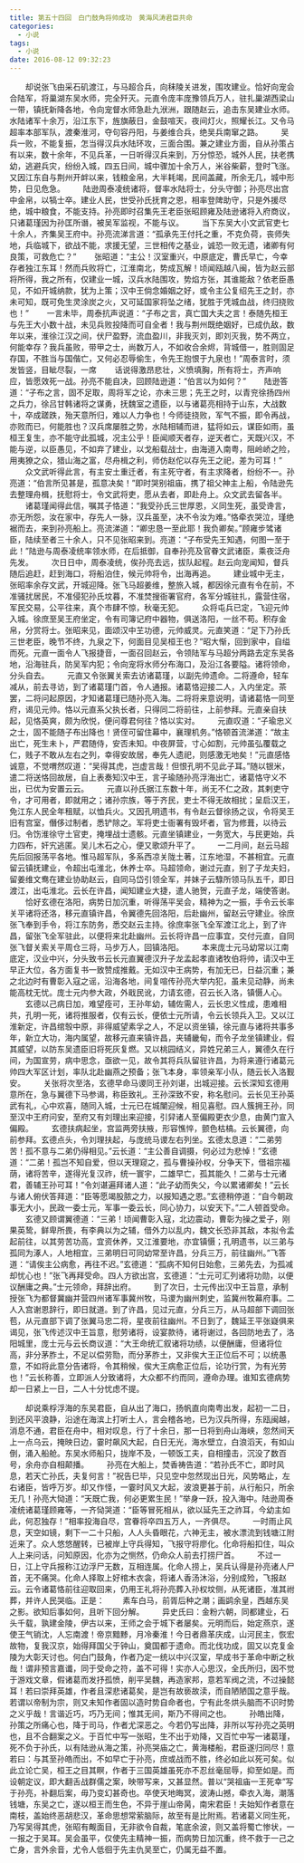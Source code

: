 ```yaml
---
title: 第五十四回　白门鼓角将帅成功　黄海风涛君臣共命
categories:
  - 小说
tags:
  - 小说
date: 2016-08-12 09:32:23
---
```

　　却说张飞由采石矶渡江，与马超合兵，向秣陵关进发，围攻建业。恰好向宠会合陆军，将巢湖东吴水师，完全歼灭。元直令庞丰庞豫领兵万人，驻扎巢湖西梁山一带，镇抚新降各地，令向宠督水师急赴九洑洲，跟随赵云，追击东吴建业水师。水陆诸军十余万，沿江东下，旌旗蔽日，金鼓喧天，夜间灯火，照耀长江。又令马超率本部军队，渡秦淮河，夺句容丹阳，与姜维合兵，绝吴兵南窜之路。<!-- more -->
　　吴兵一败，不能复振，怎当得汉兵水陆环攻，三面合围。兼之建业方面，自从孙策占有以来，数十余年，不见兵革，一日听得汉兵来到，万分惊恐，城外人民，扶老携幼，逃避兵灾，纷纷入城，四五日间，城中骤加十余万人，米谷柴薪，登时飞涨。又因江东自与荆州开衅以来，钱粮金帛，大半耗竭，民间盖藏，所余无几，城中形势，日见危急。
　　陆逊周泰凌统诸将，督率水陆将士，分头守御；孙亮尽出宫中金帛，以犒士卒。建业人民，世受孙氏抚育之恩，相率登陴助守，只是外援尽绝，城中粮食，不能支持。孙亮即时召集先王老臣张昭顾雍及陆逊诸将入府商议，只诸葛瑾因为孙匡所谮，被吴军监视，不能与议。
　　当下东吴大小文武官吏七十余人，齐集吴王府中。孙亮流涕言道：“孤承先王付托之重，不克负荷，丧师失地，兵临城下，欲战不能，求援无望，三世相传之基业，诚恐一败无遗，诸卿有何良策，可救危亡？”
　　张昭道：“主公！汉室重兴，中原底定，曹氏早亡，今幸存者独江东耳！然而兵败将亡，江淮南北，势成瓦解！顷闻瓯越八闽，皆为赵云部将所得，我之所有，仅建业一城，汉兵水陆围攻，势焰方张，其谁能敌？依老臣愚见，不如开城纳款，犹为上策；汉中王倘念婚姻之好，或令主公复绍先王之封，亦未可知，既可免生灵涂炭之火，又可延国家将坠之绪，犹胜于凭城血战，终归挠败也！”
　　一言未毕，周泰抗声说道：“子布之言，真亡国大夫之言！泰随先桓王与先王大小数十战，未见兵败投降而可自全者！我与荆州既绝姻好，已成仇敌，数年以来，淮徐江汉之间，伏尸盈野，流血盈川，非我灭刘，即刘灭我，势不两立，何能幸存？我兵虽败，带甲之士，尚数万人，不如收合余烬，背城借一，胜则固足存国，不胜当与国偕亡，又何必忍辱偷生，令先王抱恨于九泉也！”周泰言时，须发皆竖，目眦尽裂，一席
　　话说得激昂悲壮，义愤填胸，所有将士，齐声响应，皆愿效死一战。孙亮不能自决，回顾陆逊道：“伯言以为如何？”
　　陆逊答道：“子布之言，固不足取，周将军之论，亦未三思；先王之时，以青兖徐扬四州之兵力，徐吕甘韩诸将之谋勇，抚魏室之遗臣，以与诸葛亮相持于山东，大战数十，卒成蹉跌，殆天意所归，难以人力争也！今师徒挠败，军气不振，即令再战，亦败而已，何能胜也？汉兵席屡胜之势，水陆相辅而进，猛将如云，谋臣如雨，虽桓王复生，亦不能守此孤城，况主公乎！臣闻顺天者存，逆天者亡，天既兴汉，不能与逆，以臣愚见，不如弃了建业，以戈船载战士，由海道入南粤，阻岭峤之险，用夷獠之众，猎山海之富，尽舟楫之利，师仿赵佗以存先王之祀，差为可耳！”
　　众文武听得此言，有主安土重迁者，有主死守者，有主求降者，纷纷不一。孙亮道：“伯言所见甚是，孤意决矣！”即时哭别祖庙，携了祖父神主上船，令陆逊先去整理舟楫，抚慰将士，令文武将吏，愿从去者，即赴舟上。众文武去留各半。
　　诸葛瑾闻得此信，嘱其子恪道：“我受孙氏三世厚恩，义同生死，虽受谗言，亦无所怨，汝在家中，存先人一脉，汉兵虽至，决不令汝为难。”恪牵衣哭泣，瑾绝裾而去，来到孙亮船上。亮流涕道：“卿忠恳一至此耶！我负卿矣。”顾雍步骘诸臣，陆续至者三十余人，只不见张昭来到。亮道：“子布受先王知遇，何图一至于此！”陆逊与周泰凌统率领水师，在后抵御，自奉孙亮及官眷文武诸臣，乘夜泛舟先发。
　　次日日中，周泰凌统，俟孙亮去远，拔队起程。赵云向宠闻知，督兵随后追赶，赶到海口，将船泊住，候元帅将令，出海再追。
　　建业城中无主，张昭率余存文武，开城迎降。张飞马超姜维，整旅入城，都因徐元直有令在前，不准骚扰居民，不准侵犯孙氏坟暮，不准焚搜衙署官府，各军分城驻扎，露营住宿，军民交易，公平往来，真个市肆不惊，秋毫无犯。
　　众将屯兵已定，飞迎元帅入城。徐庶至吴王府坐定，令有司簿记府中器物，俱送洛阳，一丝不苟。积存金帛，分赏将士。张昭来见，面颂汉中芏功德，元帅威灵。元直笑道：“足下乃孙氏三世老臣，晚节不终，九泉之下，何面目见吴桓王也？”昭大惭，回到家中，自缢而死。元直一面令人飞报捷音，一面召回赵云，令领陆军与马超分两路去定东吴各地，沿海驻兵，防吴军内犯；令向宠将水师分布海口，及沿江各要隘。诸将领命，分头自去。
　　元直又令张翼关索去访诸葛瑾，以副先帅遗命。二将遵命，轻车减从，前去寻访，到了诸葛瑾门首，令人通报。诸葛恪迎接二人，入内坐定。茶罢，二将问起原因，才知诸葛瑾已随孙亮入海。二将将来意说明，请诸葛恪一同至府，谒见元帅。恪以元直系父执长者，只得同二将前往，上前参拜。元直亲自扶起，见恪英爽，颇为欣悦，便问尊君何往？恪以实对。
　　元直叹道：“子瑜忠义之士，固不能随子布出降也！贤侄可留住幕中，襄理机务。”恪顿首流涕道：“故主出亡，死生未卜，严君随侍，安否未知。中夜屏营，寸心如割，元帅虽弘覆载之仁，贱子不敢从左右之列，幸得安故居，奉先人遗祀，则感激无地矣！”元直感恪诚意，不觉喟然叹道：“吴得其虎，岂虚言哉！但恨孔明不见此子耳。”随以银米，遣二将送恪回故居，自上表奏知汉中王，言子瑜随孙亮浮海出亡，诸葛恪守义不出，已优为安置云云。
　　元直以孙氏据江东数十年，尚无不仁之政，其剌吏守令，才可用者，即就用之；诸孙宗族，等于齐民，吏士不得无故相扰；呈启汉王，免江东人民全年租赋，以恤兵火。又因孔明遗书，有令赵云督徐扬之议，令将吴王旧有宫室，僭侈过制者，悉铲除之。军将吏士衙署有毁坏者，官为修葺，以待云归。令饬淮徐守土官吏，掩埋战士遗骸。元直坐镇建业，一务宽大，与民更始，兵力四布，奸宄逃匿。吴儿木石之心，便又歌颂升平了。
　　一二月间，赵云马超先后回报荡平各地。惟马超军队，多系西凉关陇土著，江东地湿，不甚相宜。元直留云镇抚建业，令超出屯淮北，休养士卒。马超领命，谢过元直，别了子龙夫妇，留姜维文鸯在建业协助赵云，自同马岱引领全军，并妹子云騄所领马队五千，即日渡江，出屯淮北。云长在许昌，闻知建业大捷，遣人驰贺，元直子龙，端使答谢。
　　恰好玄德在洛阳，病势日加沉重，听得荡平吴会，精神为之一振，手令云长率关平诸将还洛，移元直镇许昌，令翼德先回洛阳，后赴幽州，留赵云守建业。徐庶张飞奉到手令，将江东防务，悉交赵云主持。徐庶率张飞全军渡江北上，到了许昌，留张飞全军驻此，以便将来北赴幽州。云长将许昌一应事宜，交付元直，自同张飞督关索关平周仓三将，马步万人，回镇洛阳。
　　本来庞士元马幼常以江南底定，汉业中兴，分头致书云长元直翼德汉升子龙孟起孝直诸牧伯将帅，请汉中王早正大位，各方面复书一致赞成推戴。无如汉中王病势，有加无已，日益沉重；兼之北边时有曹彰入寇之谣，沿海各地，间复喧传孙亮大举内犯，虽未见动静，尚未能高枕无忧。庞士元内参大政，外戢民讹，力请玄德，召云长入洛，镇慑人心。
　　玄德以己病日加，难望痊可，王孙年幼，辅佐需人，云长忠义性成，患难相共，孔明一死，诸将推服者，仅有云长，便依士元所请，令云长领兵入卫。又以江淮新定，许昌绾彀中原，非得威望素孚之人，不足以资坐镇，徐元直与诸将共事多年，新立大功，海内属望，故移元直来镇许昌，夹辅畿甸，而令子龙坐镇建业，假其威望，以防东吴遗臣旧将死灰复燃。又以桃园结义，异姓兄弟三人，翼德久在行间，为国宣劳，病中思念，亟欲一见，故令其将兵队留驻许昌，为将来遵行诸葛元帅四大军区计划，率队北赴幽燕之预备；张飞本身，率领亲军小队，随云长入洛觐安。
　　关张将次至洛，玄德早命马谡同王孙刘谌，出城迎接。云长深知玄德用意所在，急与翼德下马参谒，称臣致礼。王孙深致不安，称名慰问。云长见王孙英武有礼，心中欢喜，随同入城，士元已在城闉迎候，相见喜慰。四人簇拥王孙，同至汉中王府问安，至府又有刘理出来迎接，引舁诸人至偏殿更衣少息，由黄门宣入偏殿。
　　玄德扶病起坐，宫监两旁扶掖，形容憔悴，颤色枯槁。云长翼德，向前参拜。玄德点头，令刘理扶起，与庞统马谡左右列坐。玄德太息道：“二弟劳苦！孤不意与二弟仍得相见。”云长道：“主公善自调摄，何必过为悲悼！”玄德道：“二弟！孤岂不知自爱，但以天理窥之，孤与曹操孙权，分争天下，借祖宗福荫，诸将苦辛，遂得光复汉祚，统一寰宇，二雄早亡，孤其能久！二弟与士元诸君，善辅王孙可耳！”令刘谌遍拜诸人道：“此子幼而失父，今以累诸卿矣！”云长与诸人俯伏答拜道：“臣等愿竭股脓之力，以报知遇之恩。”玄德稍停道：“自今朝政事无大小，民政一委士元，军事一委云长，同心协力，以安天下。”二人顿首受命。
　　玄德又顾谓翼德道：“三弟！顷闻曹彰入寇，北边震动，曹彰为操之爱子，刚果英鸷，鲜卑所畏，有李典以为之辅，借外力以乱内，魏文长恐非其敌，本拟令孟起前往，以其劳苦功高，宜资休养，又江淮要地，亦宜镇慑；孔明遗书，以三弟与孤同为涿人，人地相宜，三弟明日可同幼常至许昌，分兵三万，前往幽州。”飞答道：“请俟主公病愈，再往不迟。”玄德道：“孤病不知何日始愈，三弟先去，为孤减却忧心也！”张飞再拜受命。四人方欲出宫，玄德道：“士元可汇列诸将功勋，以便议酬庸之典。”士元领命，拜辞出府。
　　到了次日，士元传出汉中王旨意，承制授张飞为都督冀幽并营四州诸军事冀州牧，马谡为幽州刺史，监冀州牧幕府事。二人入宫谢恩辞行，即日就道。到了许昌，见过元直，分兵三万，从马超部下调回张苞，从元直部下调了张翼马忠二将，星夜前往幽州。不日到了，魏延王平张嶷俱来谒见，张飞传述汉中王旨意，慰劳诸将，设宴款待，诸将谢过，各回防地去了，洛阳城里，庞士元与云长商议道：“大王命统汇叙诸将功绩，以便酬庸，但诸将位高，非分茅胙土，不足以偿劳勚，而分茅胙土，又非俟大王正位后不可；以统愚意，不如将此意分告诸将，令其稍候，俟大王病愈正位后，论功行赏，为有光劳也！”云长称善，立即派人分致诸将，大众都不约而同，遵命办理。谁知玄德病势却一日紧上一日，二人十分忧虑不提。

　　却说乘桴浮海的东吴君臣，自从出了海口，扬帆直向南粤出发，起初一二日，到还风平浪静，沿途在海滨上打听土人，言会稽各地，已为汉兵所得，东瓯闽越，消息不通，君臣在舟中，相对叹息，行了十余日，那一日将到舟山海峡，忽然间天上一点乌云，掩映日边，霎时飙风大起，白日无光，海水壁立，白浪滔天，有如山倒，涌入船舱。东吴水师船只，拢岸不及，一顿饭工夫，自相撞击，沉没了数百号，余舟亦自相颠播。
　　孙亮在大船上，焚香祷告道：“若孙氏不亡，即时风息，若天亡孙氏，夫复何言！”祝告巳毕，只见空中忽然现出日光，风势略止，左右诸臣，皆呼万岁。却又作怪，一霎时风又大起，波浪更甚于前，从行船只，所余无几！孙亮大恸道：“天既亡我，何必更累生民！”举身一跃，投入海中。陆逊周泰凌统诸葛瑾顾雍等，一齐恸哭道：“臣等冒死相从，欲以延先王之祚耳，今幼主如此，何忍独存！”相率投海自尽，宫眷将卒四五万人，一齐俱尽。
　　一时雨止风息，天空如镜，剩下一二十只船，人人头昏眼花，六神无主，被水漂流到钱塘江附近来了。众人悠悠醒转，已被岸上守兵得知，飞报守将廖化。化命将船扣住，叫众人上来问话，问知原因，化亦为之恻然，仍命众人前去打捞尸首。
　　不过一日，江上守兵报称江边浮尸无数，互相连属。化命人捞上，吴兵认得是孙亮诸人尸首，无不痛哭。化命人择取上好棺木衣衾，将诸人香汤沐浴，分别成殓，飞报赵云。云令诸葛恪前往迎取回来，仍用王礼将孙亮葬入孙权坟侧，从死诸臣，准其祔葬，并许人民哭临。正是：
　　素车白马，前胥后种之潮；画鹢余皇，西越东吴之影。欲知后事如何，且听下回分解。
　　异史氏曰：金粉六朝，同都建业，石头千载，孰建金陵，伊古以来，王师之会于城下者屡矣。元明而后，始定燕京，遂使王气销沈，人忘南渡！帝京黯黪，月冷秦淮！今日者鼎革庆成，山河民主，恢宏故物，复我汉京，始得拜国父于钟山，奠国都于遗命。而北伐功成，固又以克复金陵为大彰天讨也。何白门鼓角，作者乃定一统以中兴汉室，早成书于革命中断之秋哉！谓非预言嘉谶，同于受命之符，盖不可得！实亦人心思汉，全氏所归，因不觉于游戏文章，假诸葛而发抒孤愤，削平吴魏，再造家邦，意若军阀之流，不过操懿耳！若曰崇拜英雄，作者且深悲诸葛矣，是岂有故亵故渎，而自陋陋国之意乎哉。若谓以帝制为宗，则又未知作者固以造时势自命者也，宁有此冬烘头脑而不识时势之义乎哉！言谐近巧，巧乃无间；惟其无间，斯乃不得间之也。
　　孙皓出降，孙策之所痛心也，降于司马，作者尤深恶之。今若仍写出降，非所以写孙亮之英明也，且不合翻案之义。于百忙中写一张昭，生不出于劝降，又百忙中写一诸葛瑾，死不负于孙氏，以有陆逊从海之策，孙亮哭庙之亡，黄海楼船，君臣遂归同尽！意若曰：与其至孙皓而出，不如早亡于孙亮，庶或战而不胜，终必如此以死可矣。似此立论亡吴，桓王之目其瞑，作者于三国英雄虽死亦不忍丝毫屈辱，抑至如是。而设朝定议，即大翻舌战群儒之案，映带写来，又甚显然。普以“哭祖庙一王死幸”写于孙亮，补翻后案，毋乃变幻甚奇也。卒使天地晦冥，波涛山撼，牵衣入海，潮落钱塘，东吴之亡，遂以桓王而生色，不异于崖山帝昺，南宋君臣！夫始知作者意在南枝，盖始终恶胡悲汉，革命思想常萦脑际，故至有是比附焉。若诸葛义同生死，乃写吴得其虎，张昭有觍面目，无非欲令自裁，笔底余波，则又盖将蜀亡惨状，一一报之于吴耳。吴会虽平，仅使先主精神一振，而病势日加沉重，终不救于一己之亡身，言外余音，尤令人低徊于先主仇吴至亡，仍属无益不置。